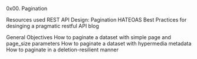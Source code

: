 0x00. Pagination

Resources used
REST API Design: Pagination
HATEOAS
Best Practices for desinging a pragmatic restful API blog

General Objectives
How to paginate a dataset with simple page and page_size parameters
How to paginate a dataset with hypermedia metadata
How to paginate in a deletion-resilient manner
